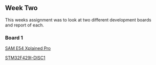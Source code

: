 ## Week Two 

This weeks assignment was to look at two different development boards and report of each.

### Board 1 
[SAM E54 Xplained Pro](/blob/main/week-two/Sam-E54-Xplained-Pro.md) 

[STM32F429I-DISC1](/blob/main/week-two/STM32F2291-DISCO.md) 